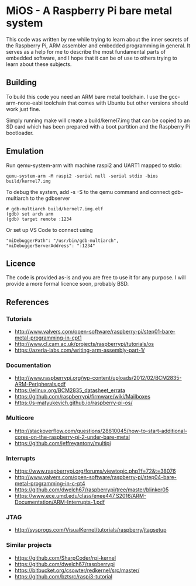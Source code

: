 # MiOS - A Raspberry Pi bare metal system

This code was written by me while trying to learn about the inner secrets of the Raspberry Pi, ARM assembler and embedded programming in general. It serves as a help for me to describe the most fundamental parts of embedded software, and I hope that it can be of use to others trying to learn about these subjects.

## Building

To build this code you need an ARM bare metal toolchain. I use the gcc-arm-none-eabi toolchain that comes with Ubuntu but other versions should work just fine.

Simply running make will create a build/kernel7.img that can be copied to an SD card which has been prepared with a boot partition and the Raspberry Pi bootloader.

## Emulation

Run qemu-system-arm with machine raspi2 and UART1 mapped to stdio:

    qemu-system-arm -M raspi2 -serial null -serial stdio -bios build/kernel7.img

To debug the system, add -s -S to the qemu command and connect gdb-multiarch to the gdbserver

    # gdb-multiarch build/kernel7.img.elf
    (gdb) set arch arm
    (gdb) target remote :1234

Or set up VS Code to connect using

    "miDebuggerPath": "/usr/bin/gdb-multiarch",
    "miDebuggerServerAddress": ":1234"

## Licence

The code is provided as-is and you are free to use it for any purpose. I will provide a more formal licence soon, probably BSD.

## References

### Tutorials

- http://www.valvers.com/open-software/raspberry-pi/step01-bare-metal-programming-in-cpt1
- http://www.cl.cam.ac.uk/projects/raspberrypi/tutorials/os
- https://azeria-labs.com/writing-arm-assembly-part-1/

### Documentation

- http://www.raspberrypi.org/wp-content/uploads/2012/02/BCM2835-ARM-Peripherals.pdf
- https://elinux.org/BCM2835_datasheet_errata
- https://github.com/raspberrypi/firmware/wiki/Mailboxes
- https://s-matyukevich.github.io/raspberry-pi-os/

### Multicore

- http://stackoverflow.com/questions/28610045/how-to-start-additional-cores-on-the-raspberry-pi-2-under-bare-metal
- https://github.com/jeffreyantony/multipi

### Interrupts

- https://www.raspberrypi.org/forums/viewtopic.php?f=72&t=38076
- http://www.valvers.com/open-software/raspberry-pi/step04-bare-metal-programming-in-c-pt4
- https://github.com/dwelch67/raspberrypi/tree/master/blinker05
- https://www.ece.umd.edu/class/enee447.S2016/ARM-Documentation/ARM-Interrupts-1.pdf

### JTAG

- http://sysprogs.com/VisualKernel/tutorials/raspberry/jtagsetup

### Similar projects

- https://github.com/SharpCoder/rpi-kernel
- https://github.com/dwelch67/raspberrypi
- https://bitbucket.org/csowter/redkernel/src/master/
- https://github.com/bztsrc/raspi3-tutorial
